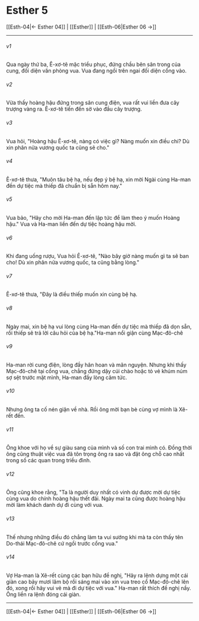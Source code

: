 # Esther 5

[[Esth-04|← Esther 04]] | [[Esther]] | [[Esth-06|Esther 06 →]]
***



###### v1 
Qua ngày thứ ba, Ê-xơ-tê mặc triều phục, đứng chầu bên sân trong của cung, đối diện văn phòng vua. Vua đang ngồi trên ngai đối diện cổng vào. 

###### v2 
Vừa thấy hoàng hậu đứng trong sân cung điện, vua rất vui liền đưa cây trượng vàng ra. Ê-xơ-tê tiến đến sờ vào đầu cây trượng. 

###### v3 
Vua hỏi, "Hoàng hậu Ê-xơ-tê, nàng có việc gì? Nàng muốn xin điều chi? Dù xin phân nửa vương quốc ta cũng sẽ cho." 

###### v4 
Ê-xơ-tê thưa, "Muôn tâu bệ hạ, nếu đẹp ý bệ hạ, xin mời Ngài cùng Ha-man đến dự tiệc mà thiếp đã chuẩn bị sẵn hôm nay." 

###### v5 
Vua bảo, "Hãy cho mời Ha-man đến lập tức để làm theo ý muốn Hoàng hậu." Vua và Ha-man liền đến dự tiệc hoàng hậu mời. 

###### v6 
Khi đang uống rượu, Vua hỏi Ê-xơ-tê, "Nào bây giờ nàng muốn gì ta sẽ ban cho! Dù xin phân nửa vương quốc, ta cũng bằng lòng." 

###### v7 
Ê-xơ-tê thưa, "Đây là điều thiếp muốn xin cùng bệ hạ. 

###### v8 
Ngày mai, xin bệ hạ vui lòng cùng Ha-man đến dự tiệc mà thiếp đã dọn sẵn, rồi thiếp sẽ trả lời câu hỏi của bệ hạ."Ha-man nổi giận cùng Mạc-đô-chê 

###### v9 
Ha-man rời cung điện, lòng đầy hân hoan và mãn nguyện. Nhưng khi thấy Mạc-đô-chê tại cổng vua, chẳng đứng dậy cúi chào hoặc tỏ vẻ khúm núm sợ sệt trước mặt mình, Ha-man đầy lòng căm tức. 

###### v10 
Nhưng ông ta cố nén giận về nhà. Rồi ông mời bạn bè cùng vợ mình là Xê-rết đến. 

###### v11 
Ông khoe với họ về sự giàu sang của mình và số con trai mình có. Đồng thời ông cũng thuật việc vua đã tôn trọng ông ra sao và đặt ông chỗ cao nhất trong số các quan trong triều đình. 

###### v12 
Ông cũng khoe rằng, "Ta là người duy nhất có vinh dự được mời dự tiệc cùng vua do chính hoàng hậu thết đãi. Ngày mai ta cũng được hoàng hậu mời làm khách danh dự đi cùng với vua. 

###### v13 
Thế nhưng những điều đó chẳng làm ta vui sướng khi mà ta còn thấy tên Do-thái Mạc-đô-chê cứ ngồi trước cổng vua." 

###### v14 
Vợ Ha-man là Xê-rết cùng các bạn hữu đề nghị, "Hãy ra lệnh dựng một cái giàn cao bảy mươi lăm bộ rồi sáng mai vào xin vua treo cổ Mạc-đô-chê lên đó, xong rồi hãy vui vẻ mà đi dự tiệc với vua." Ha-man rất thích đề nghị nầy. Ông liền ra lệnh đóng cái giàn.

***
[[Esth-04|← Esther 04]] | [[Esther]] | [[Esth-06|Esther 06 →]]
